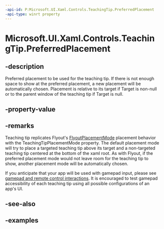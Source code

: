 ```yaml
---
-api-id: P:Microsoft.UI.Xaml.Controls.TeachingTip.PreferredPlacement
-api-type: winrt property
---
```


# Microsoft.UI.Xaml.Controls.TeachingTip.PreferredPlacement

<!--
public Microsoft.UI.Xaml.Controls.TeachingTipPlacementMode PreferredPlacement { get; set; }
-->

## -description

Preferred placement to be used for the teaching tip. If there is not enough space to show at the preferred placement, a new placement will be automatically chosen. 
Placement is relative to its target if Target is non-null or to the parent window of the teaching tip if Target is null.

## -property-value

## -remarks

Teaching tip replicates Flyout's [FlyoutPlacementMode](/uwp/api/Windows.UI.Xaml.Controls.Primitives.FlyoutPlacementMode) placement behavior with the TeachingTipPlacementMode property. The default placement mode will try to place a targeted teaching tip above its target and a non-targeted teaching tip centered at the bottom of the xaml root. As with Flyout, if the preferred placement mode would not leave room for the teaching tip to show, another placement mode will be automatically chosen. 

If you anticipate that your app will be used with gamepad input, please see [gamepad and remote control interactions](/windows/uwp/design/input/gamepad-and-remote-interactions#xy-focus-navigation-and-interaction). It is encouraged to test gamepad accessibility of each teaching tip using all possible configurations of an app's UI.

## -see-also

## -examples

